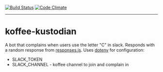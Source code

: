 [![Build Status](https://travis-ci.org/dpca/koffee-kustodian.svg?branch=master)](https://travis-ci.org/dpca/koffee-kustodian)
[![Code Climate](https://codeclimate.com/github/dpca/koffee-kustodian/badges/gpa.svg)](https://codeclimate.com/github/dpca/koffee-kustodian)

* * *

# koffee-kustodian

A bot that complains when users use the letter "C" in slack. Responds with a
random response from [responses.js](responses.js). Uses
[dotenv](https://github.com/motdotla/dotenv) for configuration:

* SLACK_TOKEN
* SLACK_CHANNEL - koffee channel to join and complain in
